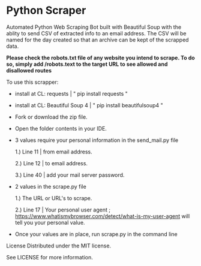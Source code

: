 # Python Scraper

Automated Python Web Scraping Bot built with Beautiful Soup with the ablity to send CSV of extracted info to an email address. The CSV will be named for the day created so that an archive can be kept of the scrapped data.

**Please check the robots.txt file of any website you intend to scrape. To do so, simply add /robots.text to the target URL to see allowed and disallowed routes**

To use this scrapper:

- install at CL: requests | " pip install requests "

- install at CL: Beautiful Soup 4 | " pip install beautifulsoup4 "

- Fork or download the zip file.
- Open the folder contents in your IDE.
- 3 values require your personal information in the send_mail.py file

    1.) Line 11 | from email address.

    2.) Line 12 | to email address.

    3.) Line 40 | add your mail server password.


- 2 values in the scrape.py file

    1.) The URL or URL's to scrape.

    2.) Line 17 | Your personal user agent ; https://www.whatismybrowser.com/detect/what-is-my-user-agent will tell you your personal value.

- Once your values are in place, run scrape.py in the command line


License
Distributed under the MIT license.

See LICENSE for more information.
